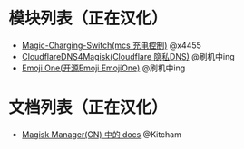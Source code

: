 # 模块列表（正在汉化）

- [Magic-Charging-Switch(mcs 充电控制)](https://github.com/Magisk-Modules-Repo-CN/Magic-Charging-Switch) @x4455
- [CloudflareDNS4Magisk(Cloudflare 隐私DNS)](https://github.com/Magisk-Modules-Repo-CN/CloudflareDNS4Magisk) @刷机中ing
- [Emoji One(开源Emoji EmojiOne)](https://github.com/Magisk-Modules-Repo-CN/Emoji_One) @刷机中ing

# 文档列表（正在汉化）
- [Magisk Manager(CN) 中的 docs](https://github.com/Magisk-Modules-Repo-CN/Magisk/blob/master/docs/details.md) @Kitcham
